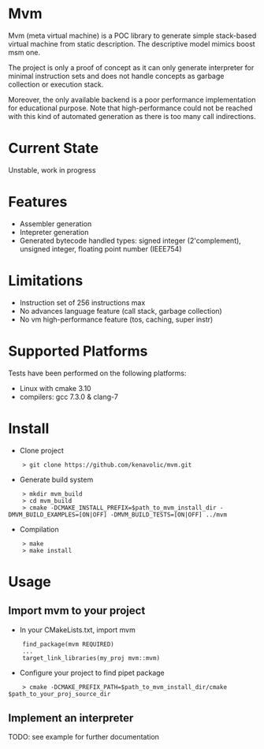 # Mvm

Mvm (meta virtual machine) is a POC library to generate simple stack-based virtual machine from static
description. The descriptive model mimics boost msm one.

The project is only a proof of concept as it can only generate interpreter
for minimal instruction sets and does not handle concepts as garbage collection or execution stack. 

Moreover, the only available backend is a poor performance implementation for educational purpose.
Note that high-performance could not be reached with this kind of automated generation as there is
too many call indirections.

# Current State

Unstable, work in progress

# Features

  * Assembler generation
  * Intepreter generation
  * Generated bytecode handled types: signed integer (2'complement), unsigned integer, floating point number (IEEE754)

# Limitations

 * Instruction set of 256 instructions max
 * No advances language feature (call stack, garbage collection)
 * No vm high-performance feature (tos, caching, super instr)

# Supported Platforms

Tests have been performed on the following platforms:

  * Linux with cmake 3.10 
  * compilers: gcc 7.3.0 & clang-7

# Install

  * Clone project
~~~
    > git clone https://github.com/kenavolic/mvm.git
~~~

  * Generate build system
~~~
    > mkdir mvm_build
    > cd mvm_build
    > cmake -DCMAKE_INSTALL_PREFIX=$path_to_mvm_install_dir -DMVM_BUILD_EXAMPLES=[ON|OFF] -DMVM_BUILD_TESTS=[ON|OFF] ../mvm
~~~

  * Compilation
~~~
    > make
    > make install
~~~

# Usage

## Import mvm to your project

  * In your CMakeLists.txt, import mvm
~~~
    find_package(mvm REQUIRED)
    ...
    target_link_libraries(my_proj mvm::mvm)
~~~

  * Configure your project to find pipet package
~~~
    > cmake -DCMAKE_PREFIX_PATH=$path_to_mvm_install_dir/cmake $path_to_your_proj_source_dir
~~~

## Implement an interpreter

TODO: see example for further documentation
